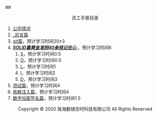 ##<center>员工手册目录</center>
1. [公司情况](公司情况.md)
2. [_前言篇](_前言篇/_前言篇.md)
3. [git篇](git篇/git篇.md)，预计学习时间20±3
9. [ __*SOLID篇黄金准则40条铭记在心*__ ](开发篇/SOLID篇/SOLID篇.md)，预计学习时间6
    1. [S](开发篇/SOLID篇/S/S篇.md)，预计学习时间0.5
    5. [O](开发篇/SOLID篇/O/O篇.md)，预计学习时间0.5
    6. [L](开发篇/SOLID篇/L/L篇.md)，预计学习时间1
    7. [I](开发篇/SOLID篇/I/I篇.md)，预计学习时间2
    8. [D](开发篇/SOLID篇/D/D篇.md)，预计学习时间3
10. [测试篇](测试篇/测试篇.md)，预计学习时间4
11. [依赖注入篇](依赖注入篇/依赖注入篇.md)，预计学习时间4
12. [数字加密签名篇](数字加密签名篇/数字加密签名篇.md)，预计学习时间1.5
<center> Copyright © 2020 珠海数镜空时科技有限公司 All Rights Reserved</center>